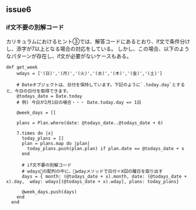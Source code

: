 ## issue6
### if文不要の別解コード
カリキュラムにおけるヒント③では、解答コードにあるとおり、if文で条件分けし、添字が7以上となる場合の対応をしている。
しかし、この場合、以下のようなパターンが存在し、if文が必要がないケースもある。

```  
def get_week
    wdays = ['(日)','(月)','(火)','(水)','(木)','(金)','(土)']

    # Dateオブジェクトは、日付を保持しています。下記のように`.today.day`とすると、今日の日付を取得できます。
    @todays_date = Date.today
    # 例) 今日が2月1日の場合・・・ Date.today.day => 1日

    @week_days = []

    plans = Plan.where(date: @todays_date..@todays_date + 6)

    7.times do |x|
      today_plans = []
      plan = plans.map do |plan|
        today_plans.push(plan.plan) if plan.date == @todays_date + x
      end
      
      # if文不要の別解コード
      # wdaysの配列の中に、wdayメソッドで日付＋X回の曜日を取り出す
      days = { month: (@todays_date + x).month, date: (@todays_date + x).day,  wday: wdays[(@todays_date + x).wday], plans: today_plans}
      
      @week_days.push(days)
    end
  end
```
